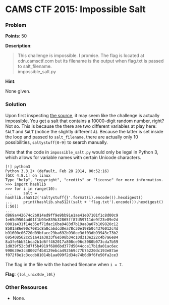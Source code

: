 # CAMS CTF 2015: Impossible Salt

### Problem

**Points**: 50

**Description**: 

> This challenge is impossible. I promise. The flag is located at cdn.camsctf.com but its filename is the output when flag.txt is passed to salt_filename.  
> impossible_salt.py

**Hint**: 

None given.

### Solution

Upon first inspecting [the source](impossible_salt.py), it may seem like the challenge is actually impossible. You get a salt that contains a 10000-digit random number, right? Not so. This is because the there are two different variables at play here: `SALT` and `SΑLT` (notice the slightly different `A`). Because the latter is set inside the loop and passed to `salt_filename`, there are actually only 10 possibilities, `saltystuff[0-9]` to search manually.

Note that the code in `impossible_salt.py` would only be legal in Python 3, which allows for variable names with certain Unicode characters.

```
[!] python3
Python 3.3.2+ (default, Feb 28 2014, 00:52:16) 
[GCC 4.8.1] on linux
Type "help", "copyright", "credits" or "license" for more information.
>>> import hashlib
>>> for i in range(10):
...     salt = hashlib.sha512('saltystuff{}'.format(i).encode()).hexdigest()
...     print(hashlib.sha512((salt + 'flag.txt').encode()).hexdigest()[:50])
... 
d869a442674c2b014ed9ff9e9bb91e1ae41e07101f1c8d00c9
1e65d9504ad01f1b93e839b32865ff87d59711de9f23e89e2d
0001a431f14e35ef71dac16ba9483d7b19aa8a07b109820c12
8501a86e90c7081c8a8ca6dcd0ea78c30e198b0c4376012c4d
b91600c06720d09bfacc29ba692b930ee3df03db93943c73b2
695408562cc51a41a3833f6e598b34c10d313e222c4b7a6e84
8a3fe5bb51bca2b1d6ff462017a808ce96c3080b073cda7b59
1d039f52c3d7f5b4919f6806bd377d5044cce17b1da01ac6ec
990639e3c48002f4b8129ebca492569c77b75220dc193e87ae
f072f8e1c3ccdb81014b1aa099f2d34e74b6d0f6fe50fa2ce3
```

The flag in the file with the hashed filename when `i = 7`.

**Flag**: `{lol_unic0de_l0l}`

### Other Resources

* None.
